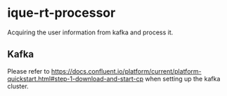 # ique-rt-processor
Acquiring the user information from kafka and process it.

## Kafka
Please refer to <https://docs.confluent.io/platform/current/platform-quickstart.html#step-1-download-and-start-cp> when setting up the kafka cluster.
